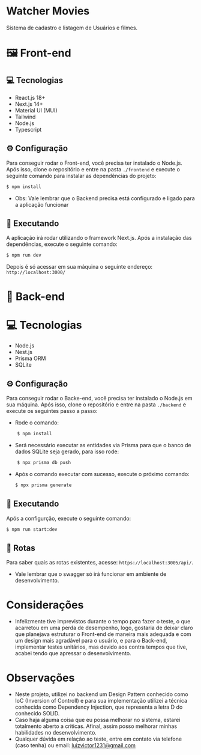 # Watcher Movies

Sistema de cadastro e listagem de Usuários e filmes.

# 🖼 Front-end

## 💻 Tecnologias
* React.js 18+
* Next.js 14+
* Material UI (MUI)
* Tailwind
* Node.js
* Typescript

## ⚙ Configuração
Para conseguir rodar o Front-end, você precisa ter instalado o Node.js.
Após isso, clone o repositório e entre na pasta `./frontend` e execute o seguinte comando para instalar as dependências do projeto:

``` bash
$ npm install
```
* Obs: Vale lembrar que o Backend precisa está configurado e ligado para a aplicação funcionar

## 🚀 Executando
A aplicação irá rodar utilizando o framework Next.js.
Após a instalação das dependências, execute o seguinte comando:

``` bash
$ npm run dev
```

Depois é só acessar em sua máquina o seguinte endereço: `http://localhost:3000/`

# 📡 Back-end

# 💻 Tecnologias
* Node.js
* Nest.js
* Prisma ORM
* SQLite

## ⚙ Configuração
Para conseguir rodar o Backe-end, você precisa ter instalado o Node.js em sua máquina.
Após isso, clone o repositório e entre na pasta `./backend` e execute os seguintes passo a passo:

- Rode o comando:
``` bash
    $ npm install
```

- Será necessário executar as entidades via Prisma para que o banco de dados SQLite seja gerado, para isso rode:
``` bash
    $ npx prisma db push
```

- Após o comando executar com sucesso, execute o próximo comando:
    ``` bash
    $ npx prisma generate
    ```


## 🚀 Executando
Após a configurção, execute o seguinte comando:

``` bash
$ npm run start:dev

```

## 🔀 Rotas
Para saber quais as rotas existentes, acesse: `https://localhost:3005/api/`.
- Vale lembrar que o swagger só irá funcionar em ambiente de desenvolvimento.

# Considerações
* Infelizmente tive imprevistos durante o tempo para fazer o teste, o que acarretou em uma perda de desempenho, logo, gostaria de deixar claro que planejava estruturar o Front-end de maneira mais adequada e com um design mais agradável para o usuário, e para o Back-end, implementar testes unitários, mas devido aos contra tempos que tive, acabei tendo que apressar o desenvolvimento.

# Observações

* Neste projeto, utilizei no backend um Design Pattern conhecido como IoC (Inversion of Controll) e para sua implementação utilizei a técnica conhecida como Dependency Injection, que representa a letra D do conhecido SOLID.
* Caso haja alguma coisa que eu possa melhorar no sistema, estarei totalmento aberto a criticas. Afinal, assim posso melhorar minhas habilidades no desenvolvimento.
* Qualquer dúvida em relação ao teste, entre em contato via telefone (caso tenha) ou email: luizvictor1231@gmail.com


